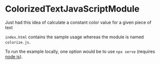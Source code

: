 # ColorizedTextJavaScriptModule
Just had this idea of calculate a constant color value for a given piece of text

`index.html` contains the sample usage whereas the module is named `colorize.js`.

To run the example locally, one option would be to use `npx serve` (requires [node js](https://nodejs.org/en/)).
